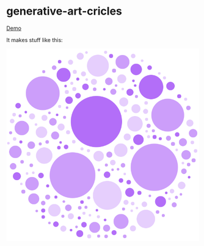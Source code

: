 # generative-art-cricles

[Demo](http://kuukienator.eu/generative-art-cricles/)

It makes stuff like this:

![alt text](/circles.png)

